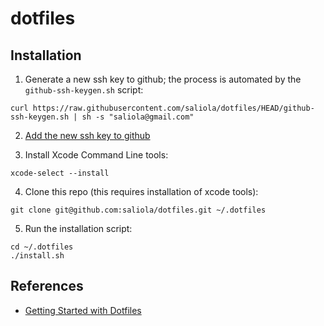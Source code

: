 # dotfiles

## Installation

1. Generate a new ssh key to github; the process is automated by the
   `github-ssh-keygen.sh` script:
```
curl https://raw.githubusercontent.com/saliola/dotfiles/HEAD/github-ssh-keygen.sh | sh -s "saliola@gmail.com"
```

2. [Add the new ssh key to github](https://github.com/settings/keys)

3. Install Xcode Command Line tools:
```
xcode-select --install
```

4. Clone this repo (this requires installation of xcode tools):
```
git clone git@github.com:saliola/dotfiles.git ~/.dotfiles
```

5. Run the installation script:
```
cd ~/.dotfiles
./install.sh
```

## References

- [Getting Started with Dotfiles](https://driesvints.com/blog/getting-started-with-dotfiles)
